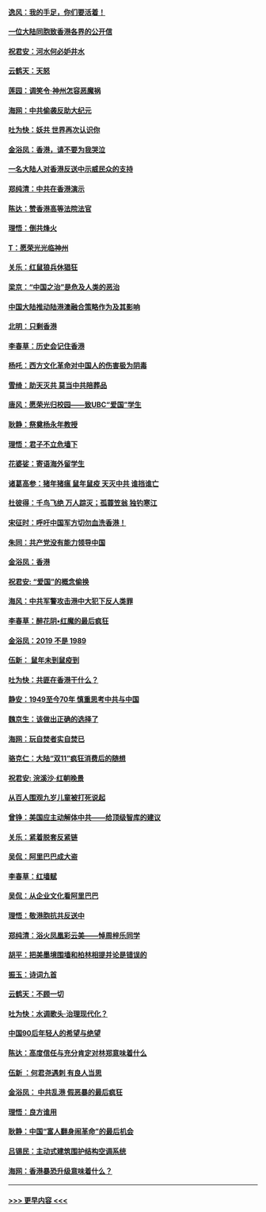 #### [逸风：我的手足，你们要活着！](../pages/nsc993/n11676352.md?t=11240844) 
#### [一位大陆同胞致香港各界的公开信](../pages/nsc993/n11675761.md?t=11240844) 
#### [祝君安：河水何必妒井水](../pages/nsc993/n11675746.md?t=11240844) 
#### [云鹤天：天怒](../pages/nsc993/n11675718.md?t=11240844) 
#### [莲园：调笑令‧神州怎容恶魔祸](../pages/nsc993/n11675648.md?t=11240844) 
#### [海网：中共偷袭反助大纪元](../pages/nsc993/n11673515.md?t=11240844) 
#### [吐为快：妖共 世界再次认识你](../pages/nsc993/n11673506.md?t=11240844) 
#### [金浴凤：香港，请不要为我哭泣](../pages/nsc993/n11673248.md?t=11240844) 
#### [一名大陆人对香港反送中示威民众的支持](../pages/nsc993/n11672615.md?t=11240844) 
#### [郑纯清：中共在香港演示](../pages/nsc993/n11670539.md?t=11240844) 
#### [陈达：赞香港高等法院法官](../pages/nsc993/n11669542.md?t=11240844) 
#### [理悟：倒共烽火](../pages/nsc993/n11668844.md?t=11240844) 
#### [T：愿荣光光临神州](../pages/nsc993/n11668421.md?t=11240844) 
#### [关乐：红鼠狼兵休猖狂](../pages/nsc993/n11668378.md?t=11240844) 
#### [梁京：“中国之治”是危及人类的恶治](../pages/nsc993/n11668328.md?t=11240844) 
#### [中国大陆推动陆港澳融合策略作为及其影响](../pages/nsc993/n11668157.md?t=11240844) 
#### [北明：只剩香港](../pages/nsc993/n11668002.md?t=11240844) 
#### [李春草：历史会记住香港](../pages/nsc993/n11667927.md?t=11240844) 
#### [杨吒：西方文化革命对中国人的伤害极为阴毒](../pages/nsc993/n11664521.md?t=11240844) 
#### [雪绮：助天灭共 莫当中共陪葬品](../pages/nsc993/n11662650.md?t=11240844) 
#### [唐风：愿荣光归校园——致UBC“爱国”学生](../pages/nsc993/n11662194.md?t=11240844) 
#### [耿静：祭奠杨永年教授](../pages/nsc993/n11662514.md?t=11240844) 
#### [理悟：君子不立危墙下](../pages/nsc993/n11662172.md?t=11240844) 
#### [花婆娑：寄语海外留学生](../pages/nsc993/n11662121.md?t=11240844) 
#### [诸葛高参：猪年猪瘟 鼠年鼠疫 天灭中共 谁挡谁亡](../pages/nsc993/n11661980.md?t=11240844) 
#### [杜彼得：千鸟飞绝 万人踪灭；孤蓑笠翁 独钓寒江](../pages/nsc993/n11661170.md?t=11240844) 
#### [宋征时：呼吁中国军方切勿血洗香港！](../pages/nsc993/n11415318.md?t=11240844) 
#### [朱同：共产党没有能力领导中国](../pages/nsc993/n11660421.md?t=11240844) 
#### [金浴凤：香港](../pages/nsc993/n11660419.md?t=11240844) 
#### [祝君安: “爱国”的概念偷换](../pages/nsc993/n11659706.md?t=11240844) 
#### [海风：中共军警攻击港中大犯下反人类罪](../pages/nsc993/n11659632.md?t=11240844) 
#### [李春草：醉花阴•红魔的最后疯狂](../pages/nsc993/n11659287.md?t=11240844) 
#### [金浴凤：2019 不是 1989](../pages/nsc993/n11657663.md?t=11240844) 
#### [伍新： 鼠年未到鼠疫到](../pages/nsc993/n11655098.md?t=11240844) 
#### [吐为快：共匪在香港干什么？](../pages/nsc993/n11654891.md?t=11240844) 
#### [静安：1949至今70年 慎重思考中共与中国](../pages/nsc993/n11651244.md?t=11240844) 
#### [魏京生：该做出正确的选择了](../pages/nsc993/n11653084.md?t=11240844) 
#### [海网：玩自焚者实自焚已](../pages/nsc993/n11652423.md?t=11240844) 
#### [骆克仁：大陆“双11”疯狂消费后的随想](../pages/nsc993/n11652305.md?t=11240844) 
#### [祝君安: 浣溪沙·红朝晚景](../pages/nsc993/n11652258.md?t=11240844) 
#### [从百人围观九岁儿童被打死说起](../pages/nsc993/n11651030.md?t=11240844) 
#### [曾铮：美国应主动解体中共——给顶级智库的建议](../pages/nsc993/n11649888.md?t=11240844) 
#### [关乐：紧着脱套反紧链](../pages/nsc993/n11649069.md?t=11240844) 
#### [吴侃：阿里巴巴成大盗](../pages/nsc993/n11645523.md?t=11240844) 
#### [李春草：红墙赋](../pages/nsc993/n11646389.md?t=11240844) 
#### [吴侃：从企业文化看阿里巴巴](../pages/nsc993/n11645476.md?t=11240844) 
#### [理悟：敬港胞抗共反送中](../pages/nsc993/n11645466.md?t=11240844) 
#### [郑纯清：浴火凤凰彩云美——悼周梓乐同学](../pages/nsc993/n11645155.md?t=11240844) 
#### [胡平：把美墨境围墙和柏林相提并论是错误的](../pages/nsc993/n11645134.md?t=11240844) 
#### [振玉：诗词九首](../pages/nsc993/n11644081.md?t=11240844) 
#### [云鹤天：不顾一切](../pages/nsc993/n11643508.md?t=11240844) 
#### [吐为快：水调歌头·治理现代化？](../pages/nsc993/n11643485.md?t=11240844) 
#### [中国90后年轻人的希望与绝望](../pages/nsc993/n11642317.md?t=11240844) 
#### [陈达：高度信任与充分肯定对林郑意味着什么](../pages/nsc993/n11641441.md?t=11240844) 
#### [伍新 ：何君尧遇刺 有良人当思](../pages/nsc993/n11641503.md?t=11240844) 
#### [金浴凤： 中共乱港  假恶暴的最后疯狂](../pages/nsc993/n11641495.md?t=11240844) 
#### [理悟：良方谁用](../pages/nsc993/n11641463.md?t=11240844) 
#### [耿静：中国“富人翻身闹革命”的最后机会](../pages/nsc993/n11640655.md?t=11240844) 
#### [吕锡民：主动式建筑围护结构空调系统](../pages/nsc993/n11640168.md?t=11240844) 
#### [海网：香港暴恐升级意味着什么？](../pages/nsc993/n11635904.md?t=11240844) 

----
#### [ >>> 更早内容 <<< ](../indexes/nsc993-earlier.md)
